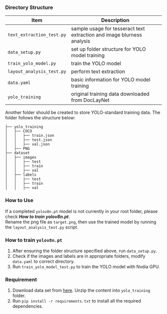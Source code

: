 ### Directory Structure
| Item | Description |
|--------|--------|
| `text_extraction_test.py` | sample usage for tesseract text extraction and image blurness analysis |
| `data_setup.py` | set up folder structure for YOLO model training |
| `train_yolo_model.py` | train the YOLO model |
| `layout_analysis_test.py` | perform text extraction |
| `data.yaml` | basic information for YOLO model training |
| `yolo_training` | original training data downloaded from DocLayNet |

Another folder should be created to store YOLO-standard training data. The folder follows the structure below:
```
├── yolo_training
│   ├── COCO
│   │   ├── train.json
│   │   ├── test.json
│   │   ├── val.json
│   ├── PNG
├── dataset
│   ├── images
│   │   ├── test
│   │   ├── train
│   │   ├── val
│   ├── labels
│   │   ├── test
│   │   ├── train
│   │   ├── val
```

### How to Use
If a completed `yolov8n.pt` model is not currently in your root folder, please check ***How to train yolov8n.pt***.\
Rename the png file as `target.png`, then use the trained model by running the `layout_analysis_test.py` script.

### How to train `yolov8n.pt`
1. After ensuring the folder structure specified above, run `data_setup.py`.
2. Check if the images and labels are in appropriate folders, modify `data.yaml` to correct directory.
3. Run `train_yolo_model_test.py` to train the YOLO model with Nvdia GPU.

### Requirement
1. Download data set from [here](https://codait-cos-dax.s3.us.cloud-object-storage.appdomain.cloud/dax-doclaynet/1.0.0/DocLayNet_core.zip). Unzip the content into `yolo_training` folder.
2. Run `pip install -r requirements.txt` to install all the required dependencies.